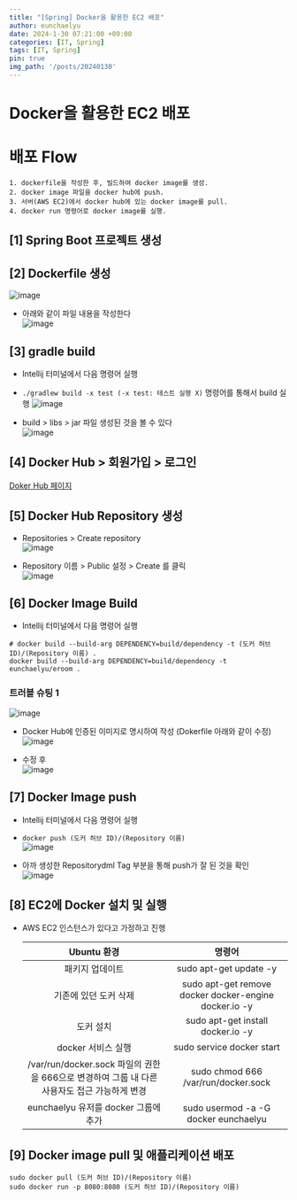 ```yaml
---
title: "[Spring] Docker을 활용한 EC2 배포"
author: eunchaelyu
date: 2024-1-30 07:21:00 +09:00
categories: [IT, Spring]
tags: [IT, Spring]
pin: true
img_path: '/posts/20240130'
---
```


# Docker을 활용한 EC2 배포 
# 배포 Flow
    1. dockerfile을 작성한 후, 빌드하여 docker image를 생성.    
    2. docker image 파일을 docker hub에 push.     
    3. 서버(AWS EC2)에서 docker hub에 있는 docker image를 pull.    
    4. docker run 명령어로 docker image를 실행.    

## [1] Spring Boot 프로젝트 생성    

## [2] Dockerfile 생성    
![image](https://github.com/eunchaelyu/eunchaelyu.github.io/assets/119996957/49b94445-f179-4166-a667-c7ff8ab2b6d9)    

  - 아래와 같이 파일 내용을 작성한다    
![image](https://github.com/eunchaelyu/eunchaelyu.github.io/assets/119996957/e42929a3-f748-4209-a7fd-3c76eb4447e3)    

## [3] gradle build     
  - Intellij 터미널에서 다음 명령어 실행
  - ``./gradlew build -x test (-x test: 테스트 실행 X)`` 명령어를 통해서 build 실행
![image](https://github.com/eunchaelyu/eunchaelyu.github.io/assets/119996957/d4405252-7f99-40e5-bd49-7d143df8195f)


  - build > libs > jar 파일 생성된 것을 볼 수 있다    
![image](https://github.com/eunchaelyu/eunchaelyu.github.io/assets/119996957/f355d296-bb75-46ae-b86f-ac3cd8866e7d)    

## [4] Docker Hub > 회원가입 > 로그인        
[Doker Hub 페이지](https://hub.docker.com/)    

## [5] Docker Hub Repository 생성      
  - Repositories > Create repository    
![image](https://github.com/eunchaelyu/eunchaelyu.github.io/assets/119996957/e49749ab-3096-428a-8688-859fa56ee323)

  - Repository 이름 > Public 설정 > Create 를 클릭    
![image](https://github.com/eunchaelyu/eunchaelyu.github.io/assets/119996957/7c349b52-2df8-4a15-ba90-d78b0211a87c)

## [6] Docker Image Build    
  - Intellij 터미널에서 다음 명령어 실행
```
# docker build --build-arg DEPENDENCY=build/dependency -t (도커 허브 ID)/(Repository 이름) .
docker build --build-arg DEPENDENCY=build/dependency -t eunchaelyu/eroom .
```

### 트러블 슈팅 1  
![image](https://github.com/eunchaelyu/eunchaelyu.github.io/assets/119996957/72eeebf8-ce76-4c99-a51c-821ad6ea594b)
  - Docker Hub에 인증된 이미지로 명시하여 작성 (Dokerfile 아래와 같이 수정)
![image](https://github.com/eunchaelyu/eunchaelyu.github.io/assets/119996957/e459a9b3-0b02-4d15-b557-f2ee9b193200)


  - 수정 후     
![image](https://github.com/eunchaelyu/eunchaelyu.github.io/assets/119996957/be01f42d-ad33-40bd-833d-0ad2c8db650d)


## [7] Docker Image push    
  - Intellij 터미널에서 다음 명령어 실행
  - ``docker push (도커 허브 ID)/(Repository 이름)``    
![image](https://github.com/eunchaelyu/eunchaelyu.github.io/assets/119996957/330df5f6-8269-4ae6-8ab7-4904aab4ff79)

  - 아까 생성한 Repositorydml Tag 부분을 통해 push가 잘 된 것을 확인    
![image](https://github.com/eunchaelyu/eunchaelyu.github.io/assets/119996957/cc5092d2-91df-45a2-a956-ee6f7ce590fa)

## [8] EC2에 Docker 설치 및 실행   
  - AWS EC2 인스턴스가 있다고 가정하고 진행

    |Ubuntu 환경|명령어|
    |:---:|:---:|
    패키지 업데이트 | sudo apt-get update -y
    기존에 있던 도커 삭제 | sudo apt-get remove docker docker-engine docker.io -y
    도커 설치 | sudo apt-get install docker.io -y
    docker 서비스 실행 | sudo service docker start
    /var/run/docker.sock 파일의 권한을 666으로 변경하여 그룹 내 다른 사용자도 접근 가능하게 변경 | sudo chmod 666 /var/run/docker.sock
    eunchaelyu 유저를 docker 그룹에 추가 | sudo usermod -a -G docker eunchaelyu

## [9] Docker image pull 및 애플리케이션 배포    
    sudo docker pull (도커 허브 ID)/(Repository 이름)
    sudo docker run -p 8080:8080 (도커 허브 ID)/(Repository 이름)
